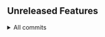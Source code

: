 ## Unreleased Features

<details>
<summary>All commits</summary>

- future dev will happen on trellium repos by [@aamirazad](https://github.com/aamirazad) for https://github.com/aamirazad/aamirazad/pull/27 was [merged](https://github.com/aamirazad/aamirazad/compare/ee42668bf4912264d2a27888636aeb4712cbbe21...ef70adbd4510633c923943f9064959aa012bb4aa) by [@aamirazad](https://github.com/aamirazad)
- good enough by [@aamirazad](https://github.com/aamirazad) for https://github.com/aamirazad/aamirazad/pull/26 was [merged](https://github.com/aamirazad/aamirazad/compare/7cacedce9db0eca92b8654172df638a5d845fb08...07ca5e9031a3d6c36ee11cae3d4baa2bf484e187) by [@aamirazad](https://github.com/aamirazad)

- not done by [@aamirazad](https://github.com/aamirazad) for https://github.com/aamirazad/aamirazad/pull/25 was [merged](https://github.com/aamirazad/aamirazad/compare/479109c179067f39055248c0a4f73d4bd9c79253...5ffa3672b475b07dbfb4585488950097f30923c6) by [@aamirazad](https://github.com/aamirazad)

- hopefully done by [@aamirazad](https://github.com/aamirazad) for https://github.com/aamirazad/aamirazad/pull/24 was [merged](https://github.com/aamirazad/aamirazad/compare/ed88e7a0774224090defc2f9e07c5beab6eaae67...bcee51d81277a2db8b500d4282cf2f1bc3742795) by [@aamirazad](https://github.com/aamirazad)


- nobara-pc: 2025-09-27 20:34:10 by [@aamirazad](https://github.com/aamirazad) for https://github.com/aamirazad/aamirazad/pull/23. [Code changes](https://github.com/aamirazad/aamirazad/compare/d8afa32ae922c08826b81d084cb2909e61418671...eeaca5c26cbd349bef8c7c0fe92ada257ce16786) was merged by [@aamirazad](https://github.com/aamirazad)

</details>

